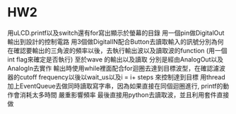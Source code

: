 # HW2
用uLCD.printf以及switch還有for寫出顯示於螢幕的目錄
用一個pin做DigitalOut輸出到設計的控制電路 用3個做DigitalIN配合Button去讀取輸入的訊號分別為何
在確認要輸出的三角波的頻率以後，去執行輸出波以及讀取波的function (用一個int flag來確定是否執行)
至於wave 的輸出以及讀取 分別是經由AnalogOut以及AnalogIn去實作
輸出時使用while裡面配合for迴圈去達到目標波型，在確認濾波器的cutoff frequency以後以wait_us以及i = i+ steps 來控制達到目標
用thread加上EventQueue去做同時讀取寫字串，因為如果直接在同個迴圈進行, printf的動作會消耗太多時間 嚴重影響頻率
最後直接用python去讀取波，並且利用套件直接做
